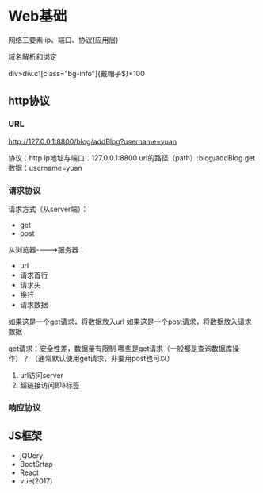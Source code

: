 # Web基础

网络三要素
ip、端口、协议(应用层)

域名解析和绑定


div>div.c1[class="bg-info"]{戴帽子$}*100


## http协议
### URL
http://127.0.0.1:8800/blog/addBlog?username=yuan

协议：http
ip地址与端口：127.0.0.1:8800
url的路径（path）:blog/addBlog
get数据：username=yuan

### 请求协议
请求方式（从server端）：  
- get
- post


从浏览器---->服务器：
- url  
- 请求首行
- 请求头
- 换行
- 请求数据


如果这是一个get请求，将数据放入url
如果这是一个post请求，将数据放入请求数据


get请求：安全性差，数据量有限制
哪些是get请求（一般都是查询数据库操作）？
（通常默认使用get请求，非要用post也可以）
1. url访问server
2. 超链接访问即a标签



### 响应协议



## JS框架
- jQUery
- BootSrtap
- React
- vue(2017)
